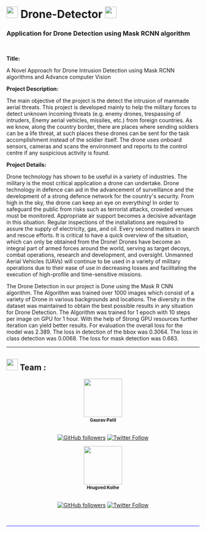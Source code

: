# <img src="https://media.giphy.com/media/iY8CRBdQXODJSCERIr/giphy.gif" width="30px"> Drone-Detector <img src="https://media.giphy.com/media/iY8CRBdQXODJSCERIr/giphy.gif" width="30px">


### Application for Drone Detection using Mask RCNN algorithm

<br>

__Title:__

A Novel Approach for Drone Intrusion Detection using Mask RCNN algorithms and Advance computer Vision

__Project Description:__

The main objective of the project is the detect the intrusion of manmade aerial threats. This project is developed mainly to help the military forces to detect unknown incoming threats (e.g. enemy drones, trespassing of intruders, Enemy aerial vehicles, missiles, etc.) from foreign countries. As we know, along the country border, there are places where sending soldiers can be a life threat, at such places these drones can be sent for the task accomplishment instead of the soldier itself. The drone uses onboard sensors, cameras and scans the environment and reports to the control centre if any suspicious activity is found. 

__Project Details:__

Drone technology has shown to be useful in a variety of industries. The military is the most critical application a drone can undertake. Drone technology in defence can aid in the advancement of surveillance and the development of a strong defence network for the country's security. From high in the sky, the drone can keep an eye on everything! In order to safeguard the public from risks such as terrorist attacks, crowded venues must be monitored. Appropriate air support becomes a decisive advantage in this situation. Regular inspections of the installations are required to assure the supply of electricity, gas, and oil. Every second matters in search and rescue efforts. It is critical to have a quick overview of the situation, which can only be obtained from the Drone! Drones have become an integral part of armed forces around the world, serving as target decoys, combat operations, research and development, and oversight. Unmanned Aerial Vehicles (UAVs) will continue to be used in a variety of military operations due to their ease of use in decreasing losses and facilitating the execution of high-profile and time-sensitive missions.

The Drone Detection in our project is Done using the Mask R CNN algorithm. The Algorithm was trained over 1000 images which consist of a variety of Drone in various backgrounds and locations. The diversity in the dataset was maintained to obtain the best possible results in any situation for Drone Detection. The Algorithm was trained for 1 epoch with 10 steps per image on GPU for 1 hour. With the help of Strong GPU resources further iteration can yield better results. For evaluation the overall loss for the model was 2.389. The loss in detection of the bbox was 0.3064. The loss in class detection was 0.0068. The loss for mask detection was 0.683. 

--- 

## <img src="https://media.giphy.com/media/iY8CRBdQXODJSCERIr/giphy.gif" width="30px"> Team :
<div align="center">
<a href="https://github.com/Gaurav3435"><img src="https://avatars.githubusercontent.com/u/57212399?v=4" width="100px;" alt=""/><br /><sub><b> Gaurav Patil</b></sub></a>
</br>

</br>

[![GitHub followers](https://img.shields.io/github/followers/Gaurav3435.svg?label=Follow%20@Gaurav3435&style=social)](https://github.com/Gaurav3435) 
[![Twitter Follow](https://img.shields.io/twitter/follow/Gauravpatil3435?style=social)](https://twitter.com/Gauravpatil3435)
</div>

<div align="center">
<a href="https://github.com/hrugved06"><img src="https://avatars.githubusercontent.com/u/59966943?s=400&u=445f4a7598547c0ecdeb22a265dd1a3dad9e297d&v=4" width="100px;" alt=""/><br /><sub><b> Hrugved Kolhe</b></sub></a>
</br>

</br>

[![GitHub followers](https://img.shields.io/github/followers/hrugved06.svg?label=Follow%20@hrugved06&style=social)](https://github.com/hrugved06) 
[![Twitter Follow](https://img.shields.io/twitter/follow/HrugVed_?style=social)](https://twitter.com/HrugVed_)
</div>
</br>
<hr style="height:2px;#8080ffborder-width:0;border-radius: 5px;color:gray;background-color:#8080ff">
</br>

